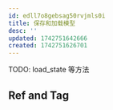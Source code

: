 ```yaml
---
id: edll7o8gebsag50rvjmls0i
title: 保存和加载模型
desc: ''
updated: 1742751642666
created: 1742751626701
---
```


TODO: load_state 等方法

## Ref and Tag